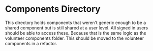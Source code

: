 # Components Directory

This directory holds components that weren't generic enough to be a shared component but is still shared at a user level. All signed in users should be able to access these. Because that is the same logic as the volunteer components folder. This should be moved to the volunteer components in a refactor.
